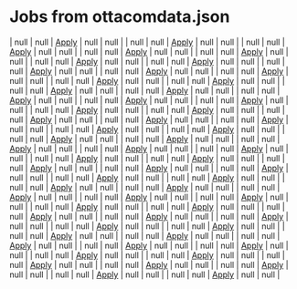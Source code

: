 # Jobs from ottacomdata.json
| null | null | [Apply](null) | null | null |
| null | null | [Apply](null) | null | null |
| null | null | [Apply](null) | null | null |
| null | null | [Apply](null) | null | null |
| null | null | [Apply](null) | null | null |
| null | null | [Apply](null) | null | null |
| null | null | [Apply](null) | null | null |
| null | null | [Apply](null) | null | null |
| null | null | [Apply](null) | null | null |
| null | null | [Apply](null) | null | null |
| null | null | [Apply](null) | null | null |
| null | null | [Apply](null) | null | null |
| null | null | [Apply](null) | null | null |
| null | null | [Apply](null) | null | null |
| null | null | [Apply](null) | null | null |
| null | null | [Apply](null) | null | null |
| null | null | [Apply](null) | null | null |
| null | null | [Apply](null) | null | null |
| null | null | [Apply](null) | null | null |
| null | null | [Apply](null) | null | null |
| null | null | [Apply](null) | null | null |
| null | null | [Apply](null) | null | null |
| null | null | [Apply](null) | null | null |
| null | null | [Apply](null) | null | null |
| null | null | [Apply](null) | null | null |
| null | null | [Apply](null) | null | null |
| null | null | [Apply](null) | null | null |
| null | null | [Apply](null) | null | null |
| null | null | [Apply](null) | null | null |
| null | null | [Apply](null) | null | null |
| null | null | [Apply](null) | null | null |
| null | null | [Apply](null) | null | null |
| null | null | [Apply](null) | null | null |
| null | null | [Apply](null) | null | null |
| null | null | [Apply](null) | null | null |
| null | null | [Apply](null) | null | null |
| null | null | [Apply](null) | null | null |
| null | null | [Apply](null) | null | null |
| null | null | [Apply](null) | null | null |
| null | null | [Apply](null) | null | null |
| null | null | [Apply](null) | null | null |
| null | null | [Apply](null) | null | null |
| null | null | [Apply](null) | null | null |
| null | null | [Apply](null) | null | null |
| null | null | [Apply](null) | null | null |
| null | null | [Apply](null) | null | null |
| null | null | [Apply](null) | null | null |
| null | null | [Apply](null) | null | null |
| null | null | [Apply](null) | null | null |
| null | null | [Apply](null) | null | null |
| null | null | [Apply](null) | null | null |
| null | null | [Apply](null) | null | null |
| null | null | [Apply](null) | null | null |
| null | null | [Apply](null) | null | null |
| null | null | [Apply](null) | null | null |
| null | null | [Apply](null) | null | null |
| null | null | [Apply](null) | null | null |
| null | null | [Apply](null) | null | null |
| null | null | [Apply](null) | null | null |
| null | null | [Apply](null) | null | null |

